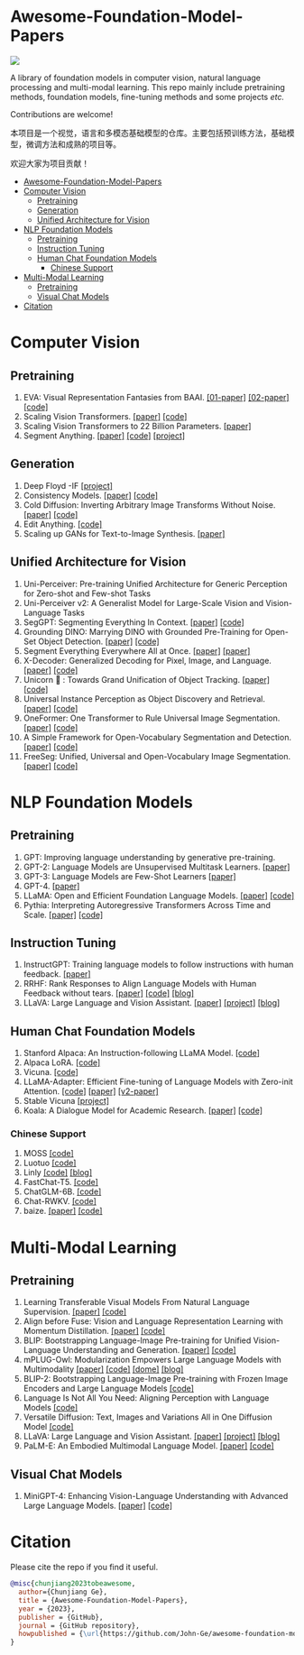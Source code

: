 # Awesome-Foundation-Model-Papers

![](https://img.shields.io/badge/Papercount-50-green)


A library of foundation models in computer vision, natural language processing and multi-modal learning. This repo mainly include pretraining methods, foundation models, fine-tuning methods and some projects *etc.*

Contributions are welcome!

本项目是一个视觉，语言和多模态基础模型的仓库。主要包括预训练方法，基础模型，微调方法和成熟的项目等。

欢迎大家为项目贡献！



- [Awesome-Foundation-Model-Papers](#awesome-foundation-model-papers)
- [Computer Vision](#computer-vision)
  - [Pretraining](#pretraining)
  - [Generation](#generation)
  - [Unified Architecture for Vision](#unified-architecture-for-vision)
- [NLP Foundation Models](#nlp-foundation-models)
  - [Pretraining](#pretraining-1)
  - [Instruction Tuning](#instruction-tuning)
  - [Human Chat Foundation Models](#human-chat-foundation-models)
    - [Chinese Support](#chinese-support)
- [Multi-Modal Learning](#multi-modal-learning)
  - [Pretraining](#pretraining-2)
  - [Visual Chat Models](#visual-chat-models)
- [Citation](#citation)


# Computer Vision

## Pretraining

1. EVA: Visual Representation Fantasies from BAAI. [[01-paper]](https://arxiv.org/abs/2211.07636) [[02-paper]](https://arxiv.org/abs/2303.11331) [[code]](https://github.com/baaivision/EVA)
2. Scaling Vision Transformers. [[paper]](https://arxiv.org/abs/2302.05442) [[code]](https://github.com/google-research/big_vision)
3. Scaling Vision Transformers to 22 Billion Parameters. [[paper]](https://arxiv.org/abs/2302.05442)
4. Segment Anything. [[paper]](https://ai.facebook.com/research/publications/segment-anything/) [[code]](https://github.com/facebookresearch/segment-anything) [[project]](https://segment-anything.com/)


## Generation
1. Deep Floyd -IF [[project]](https://deepfloyd.ai/deepfloyd-if)
2. Consistency Models. [[paper]](https://arxiv.org/abs/2303.01469) [[code]](https://github.com/openai/consistency_models)
3. Cold Diffusion: Inverting Arbitrary Image Transforms Without Noise. [[paper]](https://arxiv.org/abs/2208.09392) [[code]](https://github.com/arpitbansal297/Cold-Diffusion-Models)
4. Edit Anything. [[code]](https://github.com/sail-sg/EditAnything)
5. Scaling up GANs for Text-to-Image Synthesis. [[paper]](https://arxiv.org/abs/2303.05511) 


## Unified Architecture for Vision

1. Uni-Perceiver: Pre-training Unified Architecture for Generic Perception for Zero-shot and Few-shot Tasks
2. Uni-Perceiver v2: A Generalist Model for Large-Scale Vision and Vision-Language Tasks
3. SegGPT: Segmenting Everything In Context. [[paper]](https://arxiv.org/abs/2304.03284) [[code]](https://github.com/baaivision/painter)
4. Grounding DINO: Marrying DINO with Grounded Pre-Training for Open-Set Object Detection. [[paper]](https://arxiv.org/abs/2303.05499) [[code]](https://github.com/idea-research/groundingdino)
5. Segment Everything Everywhere All at Once. [[paper]](https://arxiv.org/abs/2304.06718) [[paper]](https://github.com/ux-decoder/segment-everything-everywhere-all-at-once)
6. X-Decoder: Generalized Decoding for Pixel, Image, and Language. [[paper]](https://arxiv.org/pdf/2212.11270.pdf) [[code]](https://github.com/microsoft/X-Decoder)
7. Unicorn 🦄 : Towards Grand Unification of Object Tracking. [[paper]](https://arxiv.org/abs/2207.07078) [[code]](https://github.com/MasterBin-IIAU/Unicorn)
8. Universal Instance Perception as Object Discovery and Retrieval. [[paper]](https://arxiv.org/abs/2303.06674) [[code]](https://github.com/MasterBin-IIAU/UNINEXT)
9. OneFormer: One Transformer to Rule Universal Image Segmentation. [[paper]](https://arxiv.org/abs/2211.06220) [[code]](https://github.com/SHI-Labs/OneFormer)
10. A Simple Framework for Open-Vocabulary Segmentation and Detection. [[paper]](https://arxiv.org/pdf/2303.08131.pdf) [[code]](https://github.com/IDEA-Research/OpenSeeD)
11. FreeSeg: Unified, Universal and Open-Vocabulary Image Segmentation. [[paper]](https://arxiv.org/pdf/2303.17225.pdf) [[code]](https://arxiv.org/pdf/2303.17225.pdf)




# NLP Foundation Models

## Pretraining

1. GPT: Improving language understanding by generative pre-training.
2. GPT-2: Language Models are Unsupervised Multitask Learners. [[paper]](https://d4mucfpksywv.cloudfront.net/better-language-models/language-models.pdf)
3. GPT-3: Language Models are Few-Shot Learners [[paper]](https://arxiv.org/pdf/2005.14165.pdf)
4. GPT-4. [[paper]](https://arxiv.org/abs/2303.08774)
5. LLaMA: Open and Efficient Foundation Language Models. [[paper]](https://arxiv.org/abs/2302.13971v1) [[code]](https://github.com/facebookresearch/llama)
6. Pythia: Interpreting Autoregressive Transformers Across Time and Scale. [[paper]](https://arxiv.org/pdf/2304.01373.pdf) [[code]](https://github.com/EleutherAI/pythia)

## Instruction Tuning
1. InstructGPT: Training language models to follow instructions with human feedback. [[paper]](https://arxiv.org/pdf/2203.02155.pdf)
2. RRHF: Rank Responses to Align Language Models with Human Feedback without tears. [[paper]]() [[code]](https://link.zhihu.com/?target=https%3A//github.com/GanjinZero/RRHF) [[blog]](https://zhuanlan.zhihu.com/p/623382893)
3. LLaVA: Large Language and Vision Assistant. [[paper]](https://arxiv.org/abs/2304.08485) [[project]](https://llava-vl.github.io/) [[blog]](https://zhuanlan.zhihu.com/p/622907299)

## Human Chat Foundation Models

1. Stanford Alpaca: An Instruction-following LLaMA Model. [[code]](https://github.com/tatsu-lab/stanford_alpaca)
2. Alpaca LoRA. [[code]](https://github.com/tloen/alpaca-lora)
3. Vicuna. [[code]](https://github.com/lm-sys/FastChat)
4. LLaMA-Adapter: Efficient Fine-tuning of Language Models with Zero-init Attention. [[code]](https://github.com/ZrrSkywalker/LLaMA-Adapter) [[paper]](https://arxiv.org/pdf/2303.16199.pdf) [[v2-paper]](https://arxiv.org/pdf/2304.15010.pdf)
5. Stable Vicuna [[project]](https://stability.ai/blog/stablevicuna-open-source-rlhf-chatbot)
6. Koala: A Dialogue Model for Academic Research. [[paper]](https://bair.berkeley.edu/blog/2023/04/03/koala/) [[code]](https://github.com/young-geng/EasyLM)


### Chinese Support
1. MOSS [[code]](https://github.com/OpenLMLab/MOSS)
2. Luotuo [[code]](https://github.com/LC1332/Luotuo-Chinese-LLM)
3. Linly [[code]](https://github.com/CVI-SZU/Linly) [[blog]](https://zhuanlan.zhihu.com/p/625786369)
4. FastChat-T5. [[code]](https://github.com/lm-sys/FastChat)
5. ChatGLM-6B. [[code]](https://github.com/THUDM/ChatGLM-6B)
6. Chat-RWKV. [[code]](https://github.com/BlinkDL/RWKV-LM)
7. baize. [[paper]](https://arxiv.org/abs/2304.01196) [[code]](https://github.com/BlinkDL/RWKV-LM)

# Multi-Modal Learning

## Pretraining
1. Learning Transferable Visual Models From Natural Language Supervision. [[paper]](https://arxiv.org/abs/2103.00020) [[code]](https://github.com/OpenAI/CLIP)
2. Align before Fuse: Vision and Language Representation Learning with Momentum Distillation. [[paper]](https://arxiv.org/abs/2107.07651) [[code]](https://github.com/salesforce/ALBEF)
3. BLIP: Bootstrapping Language-Image Pre-training for Unified Vision-Language Understanding and Generation. [[paper]](https://arxiv.org/abs/2201.12086) [[code]](https://github.com/salesforce/BLIP)
4. mPLUG-Owl: Modularization Empowers Large Language Models with Multimodality [[paper]](https://arxiv.org/abs/2304.14178) [[code]](https://arxiv.org/abs/2304.14178) [[dome]](https://arxiv.org/abs/2304.14178) [[blog]](https://zhuanlan.zhihu.com/p/625631667)
5. BLIP-2: Bootstrapping Language-Image Pre-training with Frozen Image Encoders and Large Language Models [[code]](https://link.zhihu.com/?target=https%3A//github.com/salesforce/LAVIS/tree/main/projects/blip2)
6. Language Is Not All You Need: Aligning Perception with Language Models [[code]](https://link.zhihu.com/?target=https%3A//github.com/microsoft/unilm)
7. Versatile Diffusion: Text, Images and Variations All in One Diffusion Model [[code]](https://link.zhihu.com/?target=https%3A//github.com/SHI-Labs/Versatile-Diffusion)
8. LLaVA: Large Language and Vision Assistant. [[paper]](https://arxiv.org/abs/2304.08485) [[project]](https://llava-vl.github.io/) [[blog]](https://zhuanlan.zhihu.com/p/622907299)
9. PaLM-E: An Embodied Multimodal Language Model. [[paper]](https://arxiv.org/abs/2303.03378) [[code]](https://palm-e.github.io/)


## Visual Chat Models
1. MiniGPT-4: Enhancing Vision-Language Understanding with Advanced Large Language Models. [[paper]](http://arxiv.org/abs/2304.10592) [[code]](https://minigpt-4.github.io/)




# Citation

Please cite the repo if you find it useful.

```bibtex
@misc{chunjiang2023tobeawesome,
  author={Chunjiang Ge},
  title = {Awesome-Foundation-Model-Papers},
  year = {2023},
  publisher = {GitHub},
  journal = {GitHub repository},
  howpublished = {\url{https://github.com/John-Ge/awesome-foundation-models}},
}
```